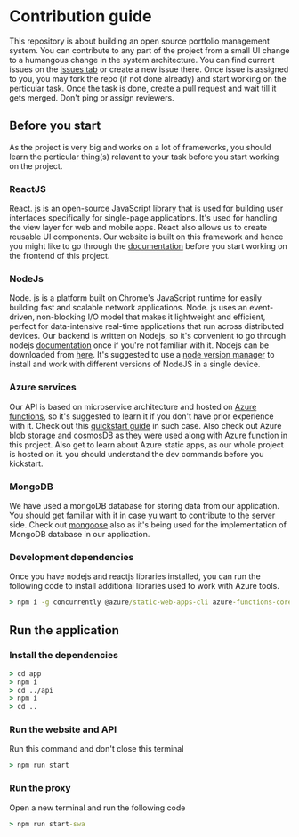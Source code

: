 # Contribution guide
This repository is about building an open source portfolio management system. 
You can contribute to any part of the project from a small UI change to a humangous 
change in the system architecture. You can find current issues on the 
[issues tab](https://github.com/Portfolio-Shop/portfolioshop/issues) or create a new 
issue there. Once issue is assigned to you, you may fork the repo (if not done already)
and start working on the perticular task. Once the task is done, create a pull request 
and wait till it gets merged. Don't ping or assign reviewers. 

## Before you start
As the project is very big and works on a lot of frameworks, you should learn the perticular 
thing(s) relavant to your task before you start working on the project. 

### ReactJS
React. js is an open-source JavaScript library that is used for building user interfaces
specifically for single-page applications. It's used for handling the view layer for web
and mobile apps. React also allows us to create reusable UI components. Our website is built 
on this framework and hence you might like to go through the [documentation](https://reactjs.org/docs/getting-started.html) 
before you start working on the frontend of this project.

### NodeJs
Node. js is a platform built on Chrome's JavaScript runtime for easily building fast and 
scalable network applications. Node. js uses an event-driven, non-blocking I/O model that 
makes it lightweight and efficient, perfect for data-intensive real-time applications that 
run across distributed devices. Our backend is written on Nodejs, so it's convenient to go 
through nodejs [documentation](https://nodejs.org/en/docs/) once if you're not familiar with 
it. Nodejs can be downloaded from [here](https://nodejs.org/en/download/). It's suggested to 
use a [node version manager](https://github.com/nvm-sh/nvm) to install and work with different 
versions of NodeJS in a single device.

### Azure services
Our API is based on microservice architecture and hosted on [Azure functions](https://azure.microsoft.com/en-in/services/functions/), 
so it's suggested to learn it if you don't have prior experience with it. Check out this 
[quickstart guide](https://docs.microsoft.com/en-us/azure/azure-functions/functions-get-started?pivots=programming-language-javascript)
in such case. Also check out Azure blob storage and cosmosDB as they were used along with 
Azure function in this project. Also get to learn about Azure static apps, as our whole project 
is hosted on it. you should understand the dev commands before you kickstart.

### MongoDB
We have used a mongoDB database for storing data from our application. You should get familiar
with it in case yu want to contribute to the server side. Check out [mongoose](https://www.npmjs.com/package/mongoose) 
also as it's being used for the implementation of MongoDB database in our application.

### Development dependencies
Once you have nodejs and reactjs libraries installed, you can run the following code to install 
additional libraries used to work with Azure tools.
```cmd
> npm i -g concurrently @azure/static-web-apps-cli azure-functions-core-tools
```

## Run the application

### Install the dependencies
```cmd
> cd app
> npm i
> cd ../api
> npm i
> cd ..
```

### Run the website and API
Run this command and don't close this terminal
```cmd
> npm run start
```

### Run the proxy
Open a new terminal and run the following code
```cmd
> npm run start-swa
```

